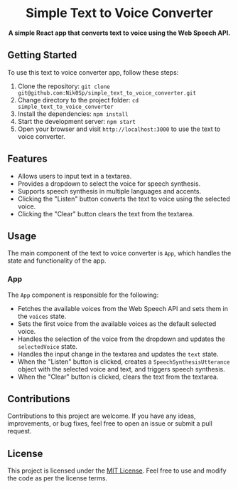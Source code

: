 <div align="center">
  <h1>Simple Text to Voice Converter</h1>
</div>

<div align="center">
  <strong>A simple React app that converts text to voice using the Web Speech API.</strong>
</div>

## Getting Started

To use this text to voice converter app, follow these steps:

1. Clone the repository: `git clone git@github.com:Nik0Sp/simple_text_to_voice_converter.git`
2. Change directory to the project folder: `cd simple_text_to_voice_converter`
3. Install the dependencies: `npm install`
4. Start the development server: `npm start`
5. Open your browser and visit `http://localhost:3000` to use the text to voice converter.

##  Features

- Allows users to input text in a textarea.
- Provides a dropdown to select the voice for speech synthesis.
- Supports speech synthesis in multiple languages and accents.
- Clicking the "Listen" button converts the text to voice using the selected voice.
- Clicking the "Clear" button clears the text from the textarea.

##  Usage

The main component of the text to voice converter is `App`, which handles the state and functionality of the app.

### App

The `App` component is responsible for the following:

- Fetches the available voices from the Web Speech API and sets them in the `voices` state.
- Sets the first voice from the available voices as the default selected voice.
- Handles the selection of the voice from the dropdown and updates the `selectedVoice` state.
- Handles the input change in the textarea and updates the `text` state.
- When the "Listen" button is clicked, creates a `SpeechSynthesisUtterance` object with the selected voice and text, and triggers speech synthesis.
- When the "Clear" button is clicked, clears the text from the textarea.

##  Contributions

Contributions to this project are welcome. If you have any ideas, improvements, or bug fixes, feel free to open an issue or submit a pull request.

##  License

This project is licensed under the [MIT License](https://opensource.org/licenses/MIT). Feel free to use and modify the code as per the license terms.